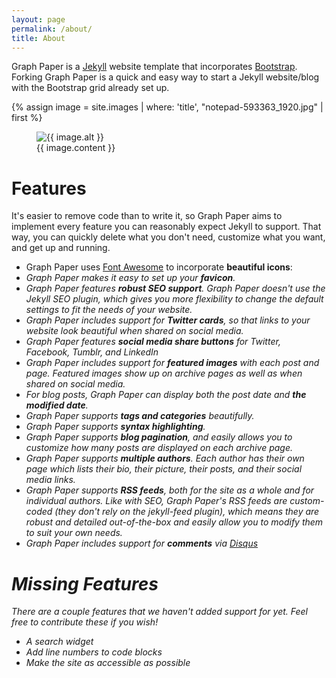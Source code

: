 ```yaml
---
layout: page
permalink: /about/
title: About
---
```


<p class="lead">Graph Paper is a <a href="https://jekyllrb.com/">Jekyll</a> website template that incorporates <a href="https://getbootstrap.com/">Bootstrap</a>. Forking Graph Paper is a quick and easy way to start a Jekyll website/blog with the Bootstrap grid already set up.</p>

{% assign image = site.images | where: 'title', "notepad-593363_1920.jpg" | first %}

<figure class="figure">
    <img src="{{ site.baseurl }}/img/{{ image.title }}" class="figure-img img-fluid" alt="{{ image.alt }}" title="{{ image.caption }}">
    <figcaption class="figure-caption">{{ image.content }}</figcaption>
</figure>

# Features

<p class="lead">It's easier to remove code than to write it, so Graph Paper aims to implement every feature you can reasonably expect Jekyll to support. That way, you can quickly delete what you don't need, customize what you want, and get up and running.</p>

* Graph Paper uses [Font Awesome](https://fontawesome.com/) to incorporate **beautiful icons**: <i class="fas fa-tag"></i> <i class="fas fa-folder-open"></i> <i class="far fa-calendar-alt"> <i class="fab fa-twitter"></i>
* Graph Paper makes it easy to set up your **favicon**.
* Graph Paper features **robust SEO support**. Graph Paper doesn't use the Jekyll SEO plugin, which gives you more flexibility to change the default settings to fit the needs of your website.
* Graph Paper includes support for **Twitter cards**, so that links to your website look beautiful when shared on social media.
* Graph Paper features **social media share buttons** for Twitter, Facebook, Tumblr, and LinkedIn
* Graph Paper includes support for **featured images** with each post and page. Featured images show up on archive pages as well as when shared on social media.
* For blog posts, Graph Paper can display both the post date and **the modified date**.
* Graph Paper supports **tags and categories** beautifully.
* Graph Paper supports **syntax highlighting**.
* Graph Paper supports **blog pagination**, and easily allows you to customize how many posts are displayed on each archive page.
* Graph Paper supports **multiple authors**. Each author has their own page which lists their bio, their picture, their posts, and their social media links.
* Graph Paper supports **RSS feeds**, both for the site as a whole and for individual authors. Like with SEO, Graph Paper's RSS feeds are custom-coded (they don't rely on the jekyll-feed plugin), which means they are robust and detailed out-of-the-box and easily allow you to modify them to suit your own needs.
* Graph Paper includes support for **comments** via [Disqus](https://disqus.com/)

# Missing Features

There are a couple features that we haven't added support for yet. Feel free to contribute these if you wish!

* A search widget
* Add line numbers to code blocks
* Make the site as accessible as possible
